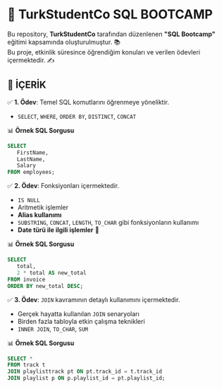 # 🚀 TurkStudentCo SQL BOOTCAMP 

Bu repository, **TurkStudentCo** tarafından düzenlenen **"SQL Bootcamp"** eğitimi kapsamında oluşturulmuştur. 📚  
Bu proje, etkinlik süresince öğrendiğim konuları ve verilen ödevleri içermektedir. ✍️  

## 📌 İÇERİK

✅ **1. Ödev**: Temel SQL komutlarını öğrenmeye yöneliktir.  
   - `SELECT`, `WHERE`, `ORDER BY`, `DISTINCT`, `CONCAT`

   📊 **Örnek SQL Sorgusu**  
   ```sql
   SELECT
      FirstName,
      LastName,
      Salary
   FROM employees;
   ```

✅ **2. Ödev**: Fonksiyonları içermektedir.  
   - `IS NULL`
   - Aritmetik işlemler
   - **Alias kullanımı**  
   - `SUBSTRING`, `CONCAT`, `LENGTH`, `TO_CHAR` gibi fonksiyonların kullanımı  
   - **Date türü ile ilgili işlemler** 📅
 
   📊 **Örnek SQL Sorgusu**  
   ```sql
   SELECT
      total,
      2 * total AS new_total
   FROM invoice
   ORDER BY new_total DESC;
   ```

✅ **3. Ödev**: `JOIN` kavramının detaylı kullanımını içermektedir.  
   - Gerçek hayatta kullanılan `JOIN` senaryoları
   - Birden fazla tabloyla etkin çalışma teknikleri
   - `INNER JOIN`, `TO_CHAR`, `SUM`

   📊 **Örnek SQL Sorgusu**  
   ```sql
   SELECT *
   FROM track t
   JOIN playlisttrack pt ON pt.track_id = t.track_id
   JOIN playlist p ON p.playlist_id = pt.playlist_id;
   ```
  
   
